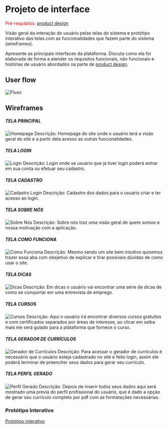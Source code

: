
# Projeto de interface

<span style="color:red">Pré-requisitos: <a href="03-Product-design.md"> product design</a></span>

 Visão geral da interação do usuário pelas telas do sistema e protótipo interativo das telas com as funcionalidades que fazem parte do sistema (wireframes).

 Apresente as principais interfaces da plataforma. Discuta como ela foi elaborada de forma a atender os requisitos funcionais, não funcionais e histórias de usuário abordados na parte de <a href="03-Product-design.md"> product design</a></span>.

 ## User flow

![Fluxo](images/fluxo.jpg)


## Wireframes


##### TELA PRINCIPAL

![Homepage](images/telaPrincipal.png)
Descrição: Homepage do site onde o usuário terá a visão geral do site e a partir dela acesso as outras funcionalidades.

##### TELA LOGIN

![Login](images/telaLogin.png)
Descrição: Login onde se usuário que já tiver login poderá entrar em sua conta ou efetuar seu cadastro.

##### TELA CADASTRO

![Cadastro Login](images/telaCadastro.png)
Descrição: Cadastro dos dados para o usuário criar e ter acesso ao login.

##### TELA SOBRE NÓS

![Sobre Nós](images/telaSobreNos.png)
Descrição: Sobre nós traz uma visão geral de quem somos e nossa motivação com a aplicação.

##### TELA COMO FUNCIONA

![Como Funciona](images/telaComoFunciona.png)
Descrição: Mesmo sendo um site bem intuitivo quisemos trazer essa aba com obejetivo de explicar e tirar possíveis dúvidas de como usar o site.

##### TELA DICAS

![Dicas](images/telaDicas.png)
Descrição: Em dicas o usuário vai encontrar uma série de dicas de como se comportar em uma entrevista de emprego.

##### TELA CURSOS

![Cursos](images/telaCursos.png)
Descrição: Aqui o usuário irá encontrar diversos cursos gratuítos e com certificados separados por áreas de interesse, ao clicar em saiba mais ele será guiado para a plataforma que fornece o curso.

##### TELA GERADOR DE CURRÍCULOS

![Gerador de Currículos](images/telaCurriculo.png)
Descrição: Para acessar o gerador de currículos é necessário que o usuário esteja cadastrado no site e feito login, assim ele poderá terminar de preencher seus dados para gerar seu currículo.

##### TELA PERFIL GERADO

![Perfil Gerado](images/telaCurriculo2.png)
Descrição: Depois de inserir todos seus dados aqui será mostrado uma previa do perfil profissional do usuário, que é dado a opção de gerar seu currículo completo por pdf com as formatações necessárias.

### Protótipo Interativo

[Protótipo interativo](https://www.figma.com/proto/CrcEJGrKcesQyPxqsZfKER/Qualificaê-?node-id=5488-3&p=f&t=x1swShgHbTfgPFGo-0&scaling=scale-down&content-scaling=fixed&page-id=5488%3A2&starting-point-node-id=5493%3A1787)  